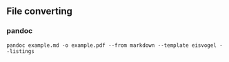 

## File converting

### pandoc

```
pandoc example.md -o example.pdf --from markdown --template eisvogel --listings
```

